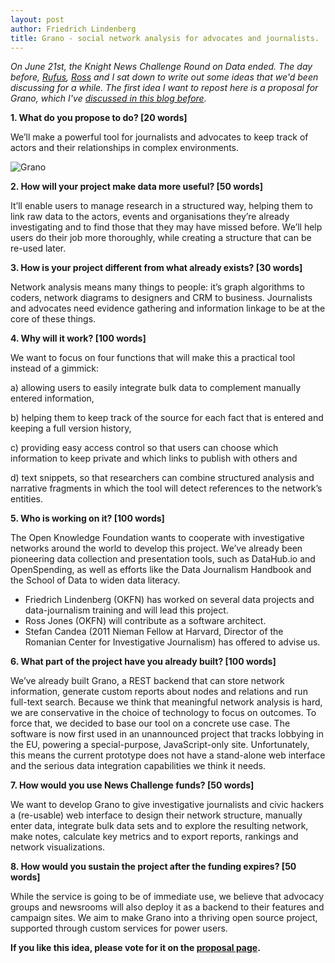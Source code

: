 ```yaml
---
layout: post
author: Friedrich Lindenberg
title: Grano - social network analysis for advocates and journalists. 
---
```


*On June 21st, the Knight News Challenge Round on Data ended. The day before, 
[Rufus](http://rufuspollock.org/), [Ross](https://twitter.com/rossjones) and
I sat down to write out some ideas that we'd been discussing for a while. The
first idea I want to repost here is a proposal for Grano, which I've [discussed
in this blog before](http://pudo.org/2011/12/19/sna.html).*

**1. What do you propose to do? [20 words]**

We’ll make a powerful tool for journalists and advocates to keep track of actors and their relationships in complex environments.

![Grano](http://pudo.org/images/grano.png)

**2. How will your project make data more useful? [50 words]**

It’ll enable users to manage research in a structured way, helping them to link raw data to the actors, events and organisations they’re already investigating and to find those that they may have missed before. We’ll help users do their job more thoroughly, while creating a structure that can be re-used later.

**3. How is your project different from what already exists? [30 words]**

Network analysis means many things to people: it’s graph algorithms to coders, network diagrams to designers and CRM to business. Journalists and advocates need evidence gathering and information linkage to be at the core of these things.

**4. Why will it work? [100 words]**

We want to focus on four functions that will make this a practical tool instead of a gimmick:

a) allowing users to easily integrate bulk data to complement manually entered information,

b) helping them to keep track of the source for each fact that is entered and keeping a full version history,

c) providing easy access control so that users can choose which information to keep private and which links to publish with others and

d) text snippets, so that researchers can combine structured analysis and narrative fragments in which the tool will detect references to the network’s entities.

**5. Who is working on it? [100 words]**

The Open Knowledge Foundation wants to cooperate with investigative networks around the world to develop this project. We’ve already been pioneering data collection and presentation tools, such as DataHub.io and OpenSpending, as well as efforts like the Data Journalism Handbook and the School of Data to widen data literacy. 

* Friedrich Lindenberg (OKFN) has worked on several data projects and data-journalism training and will lead this project.
* Ross Jones (OKFN) will contribute as a software architect.
* Stefan Candea (2011 Nieman Fellow at Harvard, Director of the Romanian Center for Investigative Journalism) has offered to advise us.

**6. What part of the project have you already built? [100 words]**

We’ve already built Grano, a REST backend that can store network information, generate custom reports about nodes and relations and run full-text search. Because we think that meaningful network analysis is hard, we are conservative in the choice of technology to focus on outcomes. To force that, we decided to base our tool on a concrete use case. The software is now first used in an unannounced project that tracks lobbying in the EU, powering a special-purpose, JavaScript-only site. Unfortunately, this means the current prototype does not have a stand-alone web interface and the serious data integration capabilities we think it needs.

**7. How would you use News Challenge funds? [50 words]**

We want to develop Grano to give investigative journalists and civic hackers a (re-usable) web interface to design their network structure, manually enter data, integrate bulk data sets and to explore the resulting network, make notes, calculate key metrics and to export reports, rankings and network visualizations.

**8. How would you sustain the project after the funding expires? [50 words]**

While the service is going to be of immediate use, we believe that advocacy groups and newsrooms will also deploy it as a backend to their features and campaign sites. We aim to make Grano into a thriving open source project, supported through custom services for power users.

**If you like this idea, please vote for it on the [proposal page](http://newschallenge.tumblr.com/post/25572174408/grano).**
